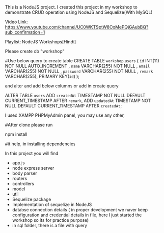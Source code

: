 This is a NodeJS project. I created this project in my workshop to demonstrate CRUD operation using NodeJS and Sequelize(With MySQL)

Video Link: https://www.youtube.com/channel/UC0WKTSptW8OoMePQjGAubBQ?sub_confirmation=1

Playlist: NodeJS Workshops[Hindi]

Please create db "workshop"

#Use below query to create table
CREATE TABLE `workshop`.`users` ( `id` INT(11) NOT NULL AUTO_INCREMENT , `name` VARCHAR(255) NOT NULL , `email` VARCHAR(255) NOT NULL , `password` VARCHAR(255) NOT NULL , `remark` VARCHAR(255),  PRIMARY KEY(`id`) );

and alter and add below columns or add in create query

ALTER TABLE `users` ADD `createdAt` TIMESTAMP NOT NULL DEFAULT CURRENT_TIMESTAMP AFTER `remark`, ADD `updatedAt` TIMESTAMP NOT NULL DEFAULT CURRENT_TIMESTAMP AFTER `createdAt`;


I used XAMPP PHPMyAdmin panel, you may use any other,

#After clone please run

npm install

#it help, in installing dependencies

In this project you will find
- app.js
- node express server
- body parser
- routers
- controllers
- model
- util 
- Sequelize package
- Implementation of sequelize in NodeJS
- databse connection details ( in proper development we naver keep configuration and credential details in file, here I just started the workshop so its for practice purpose)
- in sql folder, there is a file with query



